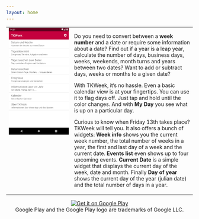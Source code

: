 ```yaml
---
layout: home
---
```


<table style="width: 100%; border: none">
<tr>
<td valign="top" style="width: 35%; border: none">
<img src="assets/01.png" />
</td>
<td valign="top" style="border: none">
<p>Do you need to convert between a <strong>week number</strong> and a date or require some information about a date? Find out if a year is a leap year, calculate the number of days, business days, weeks, weekends, month turns and years between two dates? Want to add or subtract days, weeks or months to a given date?</p>
<p>With TKWeek, it‘s no hassle. Even a basic calendar view is at your fingertips. You can use it to flag days off. Just tap and hold until the color changes. And with <strong>My Day</strong> you see what is up on a particular day.</p>
<p>Curious to know when Friday 13th takes place? TKWeek will tell you. It also offers a bunch of widgets: <strong>Week info</strong> shows you the current week number, the total number of weeks in a year, the first and last day of a week and the current date. <strong>Events list</strong> even shows up to four upcoming events. <strong>Current Date</strong> is a simple widget that displays the current day of the week, date and month. Finally <strong>Day of year</strong> shows the current day of the year (julian date) and the total number of days in a year.</p>
</td>
</tr>
</table>
<div align="center">
<a href='https://play.google.com/store/apps/details?id=com.thomaskuenneth.tkweek&pcampaignid=pcampaignidMKT-Other-global-all-co-prtnr-py-PartBadge-Mar2515-1'><img alt='Get it on Google Play' width="25%" src='https://play.google.com/intl/en_us/badges/static/images/badges/en_badge_web_generic.png'/></a><br/>
Google Play and the Google Play logo are trademarks of Google LLC.
</div>